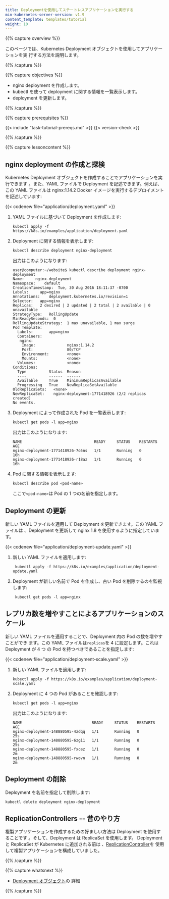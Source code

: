 ```yaml
---
title: Deploymentを使用してステートレスアプリケーションを実行する
min-kubernetes-server-version: v1.9
content_template: templates/tutorial
weight: 10
---
```


{{% capture overview %}}

このページでは、Kubernetes Deployment オブジェクトを使用してアプリケーションを実
行する方法を説明します。

{{% /capture %}}

{{% capture objectives %}}

- nginx deployment を作成します。
- kubectl を使って deployment に関する情報を一覧表示します。
- deployment を更新します。

{{% /capture %}}

{{% capture prerequisites %}}

{{< include "task-tutorial-prereqs.md" >}} {{< version-check >}}

{{% /capture %}}

{{% capture lessoncontent %}}

## nginx deployment の作成と探検

Kubernetes Deployment オブジェクトを作成することでアプリケーションを実行できます
。また、YAML ファイルで Deployment を記述できます。例えば、この YAML ファイルは
nginx:1.14.2 Docker イメージを実行するデプロイメントを記述しています:

{{< codenew file="application/deployment.yaml" >}}

1.  YAML ファイルに基づいて Deployment を作成します:

        kubectl apply -f https://k8s.io/examples/application/deployment.yaml

1.  Deployment に関する情報を表示します:

        kubectl describe deployment nginx-deployment

    出力はこのようになります:

        user@computer:~/website$ kubectl describe deployment nginx-deployment
        Name:     nginx-deployment
        Namespace:    default
        CreationTimestamp:  Tue, 30 Aug 2016 18:11:37 -0700
        Labels:     app=nginx
        Annotations:    deployment.kubernetes.io/revision=1
        Selector:   app=nginx
        Replicas:   2 desired | 2 updated | 2 total | 2 available | 0 unavailable
        StrategyType:   RollingUpdate
        MinReadySeconds:  0
        RollingUpdateStrategy:  1 max unavailable, 1 max surge
        Pod Template:
          Labels:       app=nginx
          Containers:
           nginx:
            Image:              nginx:1.14.2
            Port:               80/TCP
            Environment:        <none>
            Mounts:             <none>
          Volumes:              <none>
        Conditions:
          Type          Status  Reason
          ----          ------  ------
          Available     True    MinimumReplicasAvailable
          Progressing   True    NewReplicaSetAvailable
        OldReplicaSets:   <none>
        NewReplicaSet:    nginx-deployment-1771418926 (2/2 replicas created)
        No events.

1.  Deployment によって作成された Pod を一覧表示します:

        kubectl get pods -l app=nginx

    出力はこのようになります:

        NAME                                READY     STATUS    RESTARTS   AGE
        nginx-deployment-1771418926-7o5ns   1/1       Running   0          16h
        nginx-deployment-1771418926-r18az   1/1       Running   0          16h

1.  Pod に関する情報を表示します:

        kubectl describe pod <pod-name>

    ここで`<pod-name>`は Pod の 1 つの名前を指定します。

## Deployment の更新

新しい YAML ファイルを適用して Deployment を更新できます。この YAML ファイルは
、Deployment を更新して nginx 1.8 を使用するように指定しています。

{{< codenew file="application/deployment-update.yaml" >}}

1.  新しい YAML ファイルを適用します:

         kubectl apply -f https://k8s.io/examples/application/deployment-update.yaml

1.  Deployment が新しい名前で Pod を作成し、古い Pod を削除するのを監視します:

         kubectl get pods -l app=nginx

## レプリカ数を増やすことによるアプリケーションのスケール

新しい YAML ファイルを適用することで、Deployment 内の Pod の数を増やすことができ
ます。この YAML ファイルは`replicas`を 4 に設定します。これは Deployment が 4 つ
の Pod を持つべきであることを指定します:

{{< codenew file="application/deployment-scale.yaml" >}}

1.  新しい YAML ファイルを適用します:

        kubectl apply -f https://k8s.io/examples/application/deployment-scale.yaml

1.  Deployment に 4 つの Pod があることを確認します:

        kubectl get pods -l app=nginx

    出力はこのようになります:

        NAME                               READY     STATUS    RESTARTS   AGE
        nginx-deployment-148880595-4zdqq   1/1       Running   0          25s
        nginx-deployment-148880595-6zgi1   1/1       Running   0          25s
        nginx-deployment-148880595-fxcez   1/1       Running   0          2m
        nginx-deployment-148880595-rwovn   1/1       Running   0          2m

## Deployment の削除

Deployment を名前を指定して削除します:

    kubectl delete deployment nginx-deployment

## ReplicationControllers -- 昔のやり方

複製アプリケーションを作成するための好ましい方法は Deployment を使用することです
。そして、Deployment は ReplicaSet を使用します。 Deployment と ReplicaSet が
Kubernetes に追加される前は
、[ReplicationController](/docs/concepts/workloads/controllers/replicationcontroller/)を
使用して複製アプリケーションを構成していました。

{{% /capture %}}

{{% capture whatsnext %}}

- [Deployment オブジェクト](/docs/concepts/workloads/controllers/deployment/)の
  詳細

{{% /capture %}}
